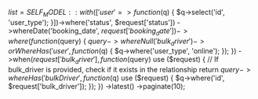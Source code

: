 $list = SELF_MODEL::with(['user' => function ($q) {
    $q->select('id', 'user_type');
}])->where('status', $request['status'])
  ->whereDate('booking_date', $request['booking_date'])
  ->where(function ($query) {
      $query->whereNull('bulk_driver')
            ->orWhereHas('user', function ($q) {
                $q->where('user_type', 'online');
            });
  })
  ->when($request['bulk_driver'], function ($query) use ($request) {
      // If bulk_driver is provided, check if it exists in the relationship
      return $query->whereHas('bulkDriver', function ($q) use ($request) {
          $q->where('id', $request['bulk_driver']);
      });
  })
  ->latest()
  ->paginate(10);